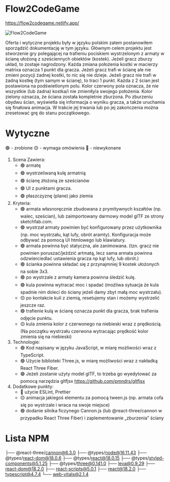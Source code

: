 
# Flow2CodeGame

https://flow2codegame.netlify.app/

![Flow2CodeGame]()

Oferta i wytyczne projektu były w języku polskim zatem postanowiłem sporządzić dokumentację w tym języku. Głównym celem projektu jest stworzenie gry polegającej na trafieniu pociskiem wystrzelonym z armaty w ścianę ułożoną z sześciennych obiektów (kostek). Jeżeli gracz zburzy układ, to zostaje nagrodzony. Każda zmiana położenia kostki w macierzy matrixa oznacza 1 punkt dla gracza. Jeżeli gracz trafi w ścianę ale nie zmieni pozycji żadnej kostki, to nic się nie dzieje. Jeżeli gracz nie trafi w żadną kostkę (tym samym w ścianę), to traci 1 punkt. Każda z 2 ścian jest postawiona na podświetlonym polu. Kolor czerwony pola oznacza, że nie wszystkie (lub żadna) kostka/i nie zmieniły/a swojego położenia. Kolor zielony oznacza, że ściana została kompletnie zburzona. Po zburzeniu obydwu ścian, wyświetla się informacja o wyniku gracza, a także uruchamia się finałowa animacja. W trakcie jej trwania lub po jej zakończenia można zresetować grę do stanu początkowego.

# Wytyczne

:green_circle: - zrobione
:yellow_circle: - wymaga omówienia
:red_circle: - niewykonane

1. Scena Zawiera:
    - :green_circle: armatę
    - :green_circle: wystrzeliwaną kulę armatnią
    - :green_circle: ścianę złożoną ze sześcianów
    - :green_circle: UI z punktami gracza.
    - :green_circle: płaszczyznę (plane) jako ziemia
2. Kryteria:
    - :green_circle: armata własnoręcznie zbudowana z prymitywnych kszałtów (np. walec, sześcian), lub zaimportowany darmowy model glTF ze strony sketchfab.com.
    - :green_circle: wystrzał armaty powinien być konfigurowany przez użytkownika (np. moc wystrzału, kąt lufy, obrót aramty). Konfiguracja może odbywać za pomocą UI htmlowego lub klawiatury.
    - :green_circle: armata powinna być statyczna, ale zanimowana. (tzn. gracz nie powinien poruszać/jeździć artmatą, lecz sama armata powinna odzwierciedlać ustawienia gracza np kąt lufy, lub obrót.)
    - :green_circle: ścianka powinna składać się z przynajmniej 9 kostek ułożonych na sobie 3x3.
    - :green_circle: po wystrzale z armaty kamera powinna śledzić kulę.
    - :green_circle: kula powinna wytracać moc i spadać (możliwa sytuacja że kula spadnie nim doleci do ściany jeżeli damy zbyt małą moc wystrzału).
    - :yellow_circle: po kontakcie kuli z ziemią, resetujemy stan i możemy wystrzelić jeszcze raz.
    - :green_circle: trafienie kulą w ścianę oznacza punkt dla gracza, brak trafienia odjęcie punktu.
    - :yellow_circle: kula zmienia kolor z czerwonego na niebieski wraz z prędkością. (Na początku wystrzału czerwona wytracając prędkość kolor zmienia się na niebieski)
3. Technologie:
    - :green_circle: Kod napisany w języku JavaScript, w miarę możliwości wraz z TypeScript.
    - :green_circle: Użycie biblioteki Three.js, w miarę możliwości wraz z nakładką React Three Fiber.
    - :green_circle: Jeżeli zostanie użyty model glTF, to trzeba go wyedytować za pomocą narzędzia gltfjsx https://github.com/pmndrs/gltfjsx
4. Dodatkowe punkty:
    - :red_circle: użycie ESLint, Prettier
    - :yellow_circle: animacja jakiegoś elementu za pomocą tween.js (np. armata cofa się po wystrzale i wraca na swoje miejsce)
    - :green_circle: dodanie silnika ficzynego Cannon.js (lub @react-three/cannon w przypadku React Three Fiber) i zaplementowanie „zburzenia” ściany


# Lista NPM

├── @react-three/cannon@6.3.0
├── @types/node@16.11.43
├── @types/react-dom@18.0.6
├── @types/react@18.0.15
├── @types/styled-components@5.1.25
├── @types/three@0.141.0
├── leva@0.9.29
├── react-dom@18.2.0
├── react-scripts@5.0.1
├── react@18.2.0
├── typescript@4.7.4
└── web-vitals@2.1.4